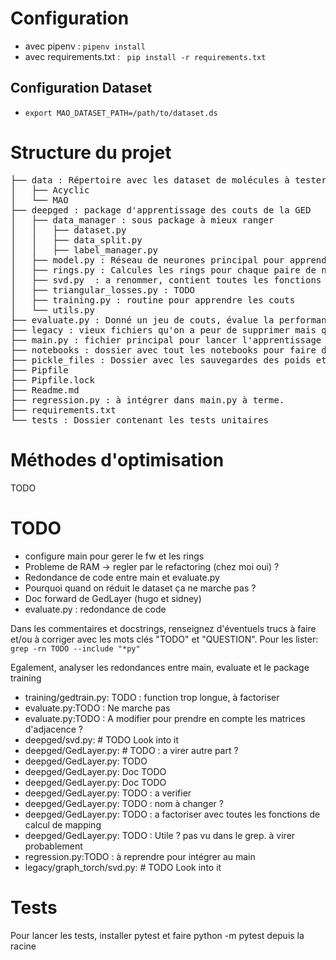 # Configuration
* avec pipenv :
`pipenv install`
* avec requirements.txt :
` pip install -r requirements.txt`
## Configuration Dataset
 * `export MAO_DATASET_PATH=/path/to/dataset.ds`

# Structure du projet 
<pre>
├── data : Répertoire avec les dataset de molécules à tester
│   ├── Acyclic
│   └── MAO
├── deepged : package d'apprentissage des couts de la GED
│   ├── data_manager : sous package à mieux ranger
│   │   ├── dataset.py
│   │   ├── data_split.py
│   │   ├── label_manager.py
│   ├── model.py : Réseau de neurones principal pour apprendre les couts
│   ├── rings.py : Calcules les rings pour chaque paire de noeuds afin de mieux les comparer 
│   ├── svd.py  : a renommer, contient toutes les fonctions de calculs de mappings
│   ├── triangular_losses.py : TODO 
│   ├── training.py : routine pour apprendre les couts 
│   └── utils.py 
├── evaluate.py : Donné un jeu de couts, évalue la performance
├── legacy : vieux fichiers qu'on a peur de supprimer mais qu'on supprimera un jour
├── main.py : fichier principal pour lancer l'apprentissage des couts
├── notebooks : dossier avec tout les notebooks pour faire des tets. Contient du vieux code
├── pickle_files : Dossier avec les sauvegardes des poids et éxécutions
├── Pipfile 
├── Pipfile.lock
├── Readme.md
├── regression.py : à intégrer dans main.py à terme.
├── requirements.txt
└── tests : Dossier contenant les tests unitaires
</pre>

# Méthodes d'optimisation

TODO

# TODO 
* configure main pour gerer le fw et les rings
* Probleme de RAM -> regler par le refactoring (chez moi oui) ?
* Redondance de code entre main et evaluate.py
* Pourquoi quand on réduit le dataset ça ne marche pas ?
* Doc forward de GedLayer (hugo et sidney)
* evaluate.py : redondance de code

Dans les commentaires et docstrings, renseignez d'éventuels trucs à faire et/ou à corriger
avec les mots clés "TODO" et "QUESTION". Pour les lister: 
`grep -rn TODO --include "*py"`

Egalement, analyser les redondances entre main, evaluate et le package training
*  training/gedtrain.py:    TODO : function trop longue, à factoriser
* evaluate.py:TODO : Ne marche pas
* evaluate.py:TODO : A modifier pour prendre en compte les matrices d'adjacence ?
* deepged/svd.py:    # TODO Look into it
* deepged/GedLayer.py:        # TODO : a virer autre part ?
* deepged/GedLayer.py:        TODO
* deepged/GedLayer.py:        Doc TODO
* deepged/GedLayer.py:        Doc TODO
* deepged/GedLayer.py:        TODO : a verifier
* deepged/GedLayer.py:        TODO : nom à changer ?
* deepged/GedLayer.py:        TODO : a factoriser avec toutes les fonctions de calcul de mapping
* deepged/GedLayer.py:        TODO : Utile ? pas vu dans le grep. à virer probablement
* regression.py:TODO : à reprendre pour intégrer au main
* legacy/graph_torch/svd.py:    # TODO Look into it


# Tests
Pour lancer les tests, installer pytest et faire python -m pytest depuis la racine
